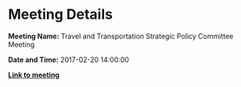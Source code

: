 # Meeting Details

**Meeting Name:** Travel and Transportation Strategic Policy Committee Meeting

**Date and Time:** 2017-02-20 14:00:00

**<a href="https://www.limerick.ie/council/whats-on/travel-and-transportation-strategic-policy-committee-meeting-0" target="_blank">Link to meeting</a>**
